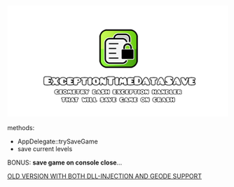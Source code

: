 <div align="center">
    <img src="githubprev.png">
</div>

methods:
- AppDelegate::trySaveGame
- save current levels

BONUS: **save game on console close**...

[OLD VERSION WITH BOTH DLL-INJECTION AND GEODE SUPPORT](https://github.com/user95401/ExceptionTimeDataSave/tree/2d63d911680b07739fbe0a9eb49df06a611c4d43)